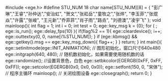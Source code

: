 #include <ege.h>
#define STU_NUM 18
char name[STU_NUM][8] = {
	"彭广琳","王睿","孙仲达","安治虹",
	"贺文","张崧岳","童牧之","张烨",
	"李玉菲","张焜焱","许露","张峻",
	"王元新","乔菲菲","肖子雨","路垚",
	"刘德澳","凌宇飞"
};
void mainloop(){
	int flag = 1;
	int i = 0;
	int test = 0;
	ege::key_msg k = {0};
    for ( ; ege::is_run(); ege::delay_fps(10) ){
		if(flag%2 == 1){
			ege::cleardevice();
			i++;
			ege::outtextxy(0, 0, name[i%STU_NUM]);
		}
		if (ege::kbmsg() && ege::getkey().msg == ege::key_msg_down){
			flag++;
		}
    }
	return;
}
int main(){
    ege::setinitmode(ege::INIT_ANIMATION);
    // 图形初始化，窗口尺寸640x480
    ege::initgraph(640, 480);
    // 随机数初始化，如果需要使用随机数的话
    ege::randomize();
	//设置背景色，白色
	ege::setbkcolor(EGERGB(0xFF, 0xFF, 0xFF)); 
	ege::setcolor(EGERGB(0x0, 0x0, 0x0));
	ege::setfont(150, 0, "宋体");
    // 程序主循环
    mainloop();
    // 关闭绘图设备
    ege::closegraph();
    return 0;
}
